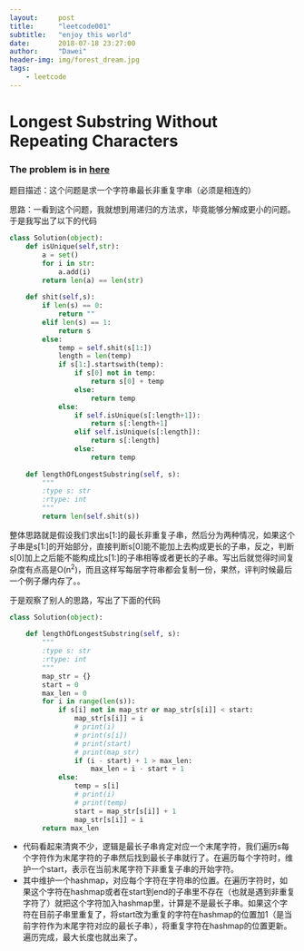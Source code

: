 ```yaml
---
layout:     post
title:      "leetcode001"
subtitle:   "enjoy this world"
date:       2018-07-18 23:27:00
author:     "Dawei"
header-img: img/forest_dream.jpg
tags:
    - leetcode
---
```

Longest Substring Without Repeating Characters
==
### The problem is in [here](https://leetcode.com/problems/longest-substring-without-repeating-characters/description/ )

题目描述：这个问题是求一个字符串最长非重复字串（必须是相连的）

思路：一看到这个问题，我就想到用递归的方法求，毕竟能够分解成更小的问题。于是我写出了以下的代码
```python
class Solution(object):
    def isUnique(self,str):
        a = set()
        for i in str:
            a.add(i)
        return len(a) == len(str)
    
    def shit(self,s):
        if len(s) == 0:
            return ""
        elif len(s) == 1:
            return s
        else:
            temp = self.shit(s[1:])
            length = len(temp)
            if s[1:].startswith(temp):
                if s[0] not in temp:
                    return s[0] + temp
                else:
                    return temp
            else:
                if self.isUnique(s[:length+1]):
                    return s[:length+1]
                elif self.isUnique(s[:length]):
                    return s[:length]
                else:
                    return temp
                
    def lengthOfLongestSubstring(self, s):
        """
        :type s: str
        :rtype: int
        """
        return len(self.shit(s))
```
整体思路就是假设我们求出s[1:]的最长非重复子串，然后分为两种情况，如果这个子串是s[1:]的开始部分，直接判断s[0]能不能加上去构成更长的子串，反之，判断s[0]加上之后能不能构成比s[1:]的子串相等或者更长的子串。写出后就觉得时间复杂度有点高是O(n<sup>2</sup>)，而且这样写每层字符串都会复制一份，果然，评判时候最后一个例子爆内存了。。

于是观察了别人的思路，写出了下面的代码
```python
class Solution(object):
                
    def lengthOfLongestSubstring(self, s):
        """
        :type s: str
        :rtype: int
        """
        map_str = {}
        start = 0
        max_len = 0
        for i in range(len(s)):
            if s[i] not in map_str or map_str[s[i]] < start:
                map_str[s[i]] = i
                # print(i)
                # print(s[i])
                # print(start)
                # print(map_str)
                if (i - start) + 1 > max_len:
                    max_len = i - start + 1
            else:
                temp = s[i]
                # print(i)
                # print(temp)
                start = map_str[s[i]] + 1
                map_str[s[i]] = i
        return max_len
```
- 代码看起来清爽不少，逻辑是最长子串肯定对应一个末尾字符，我们遍历s每个字符作为末尾字符的子串然后找到最长子串就行了。在遍历每个字符时，维护一个start，表示在当前末尾字符下非重复子串的开始字符。
- 其中维护一个hashmap，对应每个字符在字符串的位置。在遍历字符时，如果这个字符在hashmap或者在start到end的子串里不存在（也就是遇到非重复字符了）就把这个字符加入hashmap里，计算是不是最长子串。如果这个字符在目前子串里重复了，将start改为重复的字符在hashmap的位置加1（是当前字符作为末尾字符对应的最长子串），将重复字符在hashmap的位置更新。遍历完成，最大长度也就出来了。
    
        
        